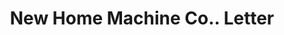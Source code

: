 ---
doi: 10.7916/D8669R82
date_other: '1911'
date_other_textual: '1911'
form: correspondence
genre:
- Letters (correspondence)
name:
- New Home Machine Co.
object_in_context_url: https://biggert.cul.columbia.edu/items/view/ave_biggert_00500
subject_hierarchical_geographic:
- Orange, Massachusetts, United States
subject_name:
- New Home Machine Co.
title: New Home Machine Co.. Letter
sort_title: New Home Machine Co.. Letter
call_number: ave_biggert_00500
coordinates:
- 42.59027777777778,-72.31027777777777
pid: ave_biggert_00500
identifiers: ave_biggert_00500
thumbnail: https://derivativo-1.library.columbia.edu/iiif/2/ldpd:343615/full/!256,256/0/native.jpg
permalink: /biggert/ave_biggert_00500/
layout: iiif-image-page
---